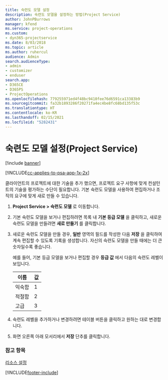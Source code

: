 ```yaml
---
title: 숙련도 모델 설정
description: 숙련도 모델을 설정하는 방법(Project Service)
author: JohnPBurrows
manager: kfend
ms.service: project-operations
ms.custom:
- dyn365-projectservice
ms.date: 8/03/2018
ms.topic: article
ms.author: ruhercul
audience: Admin
search.audienceType:
- admin
- customizer
- enduser
search.app:
- D365CE
- D365PS
- ProjectOperations
ms.openlocfilehash: 779255971ed4f48bc9410fee76d6591ca13383b9
ms.sourcegitcommit: fa32b1893286f20271fa4ec4be8fc68bd135f53c
ms.translationtype: HT
ms.contentlocale: ko-KR
ms.lasthandoff: 02/15/2021
ms.locfileid: "5282431"
---
```

# <a name="set-up-proficiency-models-project-service"></a>숙련도 모델 설정(Project Service)

[!include [banner](../includes/psa-now-project-operations.md)]

[!INCLUDE[cc-applies-to-psa-app-1x-2x](../includes/cc-applies-to-psa-app-1x-2x.md)]

클라이언트의 프로젝트에 대한 기술을 추가 했으면, 프로젝트 요구 사항에 맞게 컨설턴트의 기술을 평가하는 수단이 필요합니다. 기본 숙련도 모델을 사용하여 편집하거나 조직의 요구에 맞게 새로 만들 수 있습니다.  
  
1.  **Project Service > 숙련도 모델** 로 이동합니다.  
  
2.  기본 숙련도 모델을 보거나 편집하려면 목록 내 **기본 등급 모델** 을 클릭하고, 새로운 숙련도 모델을 만들려면 **새로 만들기** 를 클릭합니다.  
  
3.  새로운 숙련도 모델을 만들 경우, **일반** 영역의 필드를 작성한 다음 **저장** 을 클릭하여 계속 편집할 수 있도록 기록을 생성합니다. 자신의 숙련도 모델을 만들 때에는 더 큰 숫자일수록 좋습니다.  
  
     예를 들어, 기본 등급 모델을 보거나 편집할 경우 **등급 값** 에서 다음의 숙련도 레벨이 보입니다.  
  
    |이름|값|  
    |----------|-----------|  
    |익숙함|1|  
    |적절함|2|  
    |고급|3|  
  
4.  숙련도 레벨을 추가하거나 변경하려면 테이블 버튼을 클릭하고 원하는 대로 변경합니다.  
  
5.  화면 오른쪽 아래 모서리에서 **저장** 단추를 클릭합니다.  
  
### <a name="see-also"></a>참고 항목  
 [리소스 설정](../psa/set-up-resources.md)


[!INCLUDE[footer-include](../includes/footer-banner.md)]